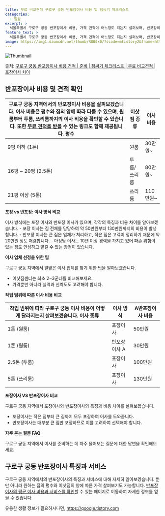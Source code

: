 ```yaml
---
title: 무료 비교견적 구로구 궁동 반포장이사 비용 및 짐싸기 체크리스트
categories:
  - 일상
excerpt: >
  서울특별시 구로구 궁동 반포장이사 비용, 가격 견적이 어느정도 되는지 살펴보며, 반포장이사를 준비함에 있어 짐싸기 준비 체크리스트가 무엇인지 보겠습니다. 마지막으로 포장이사와 차이점을 통해 무료 비교견적으로 어떤 것이 더 합리적인 선택인지 공유 드립니다.구로구 궁동 포장이사 견적 샘플 보기 👈 클릭구로구 궁동 포장이사 가격 살펴보기 👈 클릭구로구 궁동 반포장이사 평균 이사 비용평수구로구 궁동 평균 이사 비용원룸 이사9평 이하 (1톤)30만원~투룸/쓰리룸 이사16평 ~ 20평 (2.5톤)80만원~쓰리룸 이사21평 (5톤) ~110만원~우리집 무료 이사견적 받기 👈 클릭포장 vs 반포장: 이사 방식 비교이사 방식에 따라 큰 차이가 있습니다.포장 이사는 이사 전반을 담당하며, 1톤은 50만원, 2.5톤은..
feature_text: >
  서울특별시 구로구 궁동 반포장이사 비용, 가격 견적이 어느정도 되는지 살펴보며, 반포장이사를 준비함에 있어 짐싸기 준비 체크리스트가 무엇인지 보겠습니다. 마지막으로 포장이사와 차이점을 통해 무료 비교견적으로 어떤 것이 더 합리적인 선택인지 공유 드립니다.구로구 궁동 포장이사 견적 샘플 보기 👈 클릭구로구 궁동 포장이사 가격 살펴보기 👈 클릭구로구 궁동 반포장이사 평균 이사 비용평수구로구 궁동 평균 이사 비용원룸 이사9평 이하 (1톤)30만원~투룸/쓰리룸 이사16평 ~ 20평 (2.5톤)80만원~쓰리룸 이사21평 (5톤) ~110만원~우리집 무료 이사견적 받기 👈 클릭포장 vs 반포장: 이사 방식 비교이사 방식에 따라 큰 차이가 있습니다.포장 이사는 이사 전반을 담당하며, 1톤은 50만원, 2.5톤은..
image: https://img1.daumcdn.net/thumb/R800x0/?scode=mtistory2&fname=https%3A%2F%2Fblog.kakaocdn.net%2Fdn%2Fbb74NS%2FbtsHcrPCVFa%2FkDgj8MhDDhX8p2M1CWXElk%2Fimg.webp
---
```


![Thumbnail](https://img1.daumcdn.net/thumb/R800x0/?scode=mtistory2&fname=https%3A%2F%2Fblog.kakaocdn.net%2Fdn%2Fbb74NS%2FbtsHcrPCVFa%2FkDgj8MhDDhX8p2M1CWXElk%2Fimg.webp)

<p>출처: <a href="https://qoogle.tistory.com/9851" rel="dofollow">구로구 궁동 반포장이사 비용 견적 | 준비 | 짐싸기 체크리스트 | 무료 비교견적 | 포장이사 차이</a> </p>

## 반포장이사 비용 및 견적 확인



구로구 궁동 지역에서의 반포장이사 비용을 살펴보겠습니다. 이사 비용은 평수와 짐의 양에 따라 다를 수 있으며, 원룸부터 투룸, 쓰리룸까지의 이사 비용을 확인할 수 있습니다. 또한 [무료 견적을 받을](https://example.com) 수 있는 링크도 함께 제공됩니다.  **평수** | **이삿짐 종류** | **이사 비용**  
---|---|---  
9평 이하 (1톤) | 원룸 | 30만원~  
16평 ~ 20평 (2.5톤) | 투룸/쓰리룸 | 80만원~  
21평 이상 (5톤) | 쓰리룸 | 110만원~  
  
**포장 vs 반포장: 이사 방식 비교**

이사 방식에는 포장 이사와 반포장 이사가 있으며, 각각의 특징과 비용 차이를 알아보겠습니다. \- 포장 이사는 짐 전체를 담당하여 약
50만원부터 130만원까지의 비용이 발생합니다. \- 반포장 이사는 큰 짐은 업체가 처리하고, 작은 짐은 고객이 정리하기 때문에 약 20만원
정도 저렴합니다. \- 아정당 이사는 10년 이상 경력을 가지고 있어 파손 위험이 있는 짐도 안심하고 맡길 수 있는 장점이 있습니다.

**이사 업체 선정을 위한 팁**

구로구 궁동 지역에서 알맞은 이사 업체를 찾기 위한 팁을 알아보겠습니다.

  * 이삿짐센터는 최소 2~3군데를 비교해보세요.
  * 가격뿐만 아니라 실력과 신뢰도도 고려해야 합니다.

**작업 범위에 따른 이사 비용 비교**

작업 범위에 따라 구로구 궁동 이사 비용이 어떻게 달라지는지 살펴보겠습니다.  **이사 종류** | **이사 방식** | **A반포장이사 비용**  
---|---|---  
1톤 (원룸) | 포장이사 | 50만원  
1톤 (원룸) | 반포장이사 A | 30만원  
2.5톤 (투룸) | 포장이사 | 100만원  
5톤 (쓰리룸) | 포장이사 | 130만원  
  
**포장이사 VS 반포장이사 비교**

구로구 궁동 지역에서 포장이사와 반포장이사의 특징과 비용 차이를 살펴보겠습니다.

  * 포장이사는 작은 짐부터 큰 짐까지 모두 포장하여 이사를 도와줍니다.
  * 반포장이사는 대부분 큰 짐만 포장하므로 이를 고려하여 선택해야 합니다.

**자주 묻는 질문 FAQ**

구로구 궁동 지역에서 이사를 준비하는 데 자주 물어보는 질문에 대한 답변을 확인해보세요.

## 구로구 궁동 반포장이사 특징과 서비스



구로구 궁동 지역에서의 반포장이사의 특징과 서비스에 대해 자세히 알아보겠습니다. 뿐만 아니라 원하는 집의 평수와 이삿짐의 양에 따른 가격
살펴보기도 가능합니다. [반포장이사의 평균 이사 비용과 서비스를 확인](https://example.com)할 수 있는 페이지로 이동하여
자세한 정보를 얻을 수 있습니다.



 

유용한 생활 정보가 필요하시다면, <a href="https://qoogle.tistory.com" rel="dofollow">https://qoogle.tistory.com</a>


